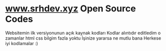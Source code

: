 # www.srhdev.xyz Open Source Codes



Websitemin ilk versiyonunun açık kaynak kodları 
Kodlar alıntıdır editledim o zamanlar html css bilgim fazla yoktu
İşinize yararsa ne mutlu bana 
Herkese iyi kodlamalar :)
